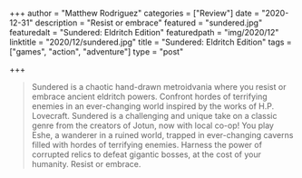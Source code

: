 +++
author = "Matthew Rodriguez"
categories = ["Review"]
date = "2020-12-31"
description = "Resist or embrace"
featured = "sundered.jpg"
featuredalt = "Sundered: Eldritch Edition"
featuredpath = "img/2020/12"
linktitle = "2020/12/sundered.jpg"
title = "Sundered: Eldritch Edition"
tags = ["games", "action", "adventure"]
type = "post"

+++

> Sundered is a chaotic hand­-drawn metroidvania where you resist or embrace ancient eldritch powers. Confront hordes of terrifying enemies in an ever-changing world inspired by the works of H.P. Lovecraft. Sundered is a challenging and unique take on a classic genre from the creators of Jotun, now with local co-op! You play Eshe, a wanderer in a ruined world, trapped in ever-­changing caverns filled with hordes of terrifying enemies. Harness the power of corrupted relics to defeat gigantic bosses, at the cost of your humanity. Resist or embrace.